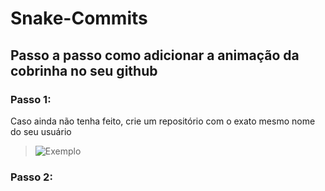 # Snake-Commits
## Passo a passo como adicionar a animação da cobrinha no seu github

### Passo 1:
Caso ainda não tenha feito, crie um repositório com o exato mesmo nome do seu usuário
> ![Exemplo]("./.github/usuario-usuario.png")

### Passo 2:
